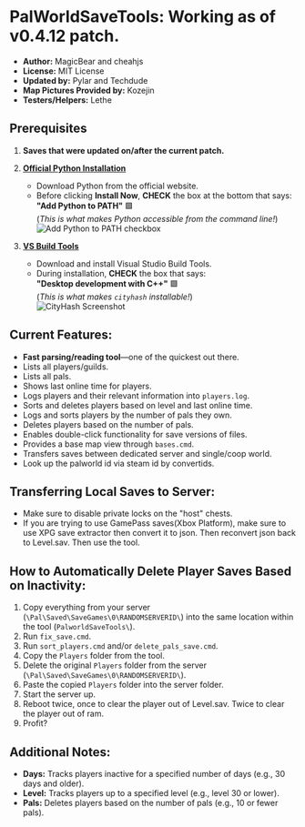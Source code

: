 # PalWorldSaveTools: Working as of v0.4.12 patch.

- **Author:** MagicBear and cheahjs 
- **License:** MIT License  
- **Updated by:** Pylar and Techdude  
- **Map Pictures Provided by:** Kozejin 
- **Testers/Helpers:** Lethe

## Prerequisites

1. **Saves that were updated on/after the current patch.**

2. **[Official Python Installation](https://www.python.org/downloads)**
   - Download Python from the official website.
   - Before clicking **Install Now**, **CHECK** the box at the bottom that says:  
     **"Add Python to PATH"** 🟩  
     (*This is what makes Python accessible from the command line!*)  
     ![Add Python to PATH checkbox](https://i.imgur.com/SCJEkdJ.png)

3. **[VS Build Tools](https://visualstudio.microsoft.com/visual-cpp-build-tools/)**
   - Download and install Visual Studio Build Tools.
   - During installation, **CHECK** the box that says:  
     **"Desktop development with C++"** 🟩  
     (*This is what makes `cityhash` installable!*)  
     ![CityHash Screenshot](https://i.imgur.com/RZGZ9So.png)


## Current Features:
- **Fast parsing/reading tool**—one of the quickest out there.
- Lists all players/guilds.
- Lists all pals.
- Shows last online time for players.
- Logs players and their relevant information into `players.log`.
- Sorts and deletes players based on level and last online time.
- Logs and sorts players by the number of pals they own.
- Deletes players based on the number of pals.
- Enables double-click functionality for save versions of files.
- Provides a base map view through `bases.cmd`.
- Transfers saves between dedicated server and single/coop world.
- Look up the palworld id via steam id by convertids.

## Transferring Local Saves to Server:
- Make sure to disable private locks on the "host" chests.
- If you are trying to use GamePass saves(Xbox Platform), make sure to use XPG save extractor then convert it to json. Then reconvert json back to Level.sav. Then use the tool.

## How to Automatically Delete Player Saves Based on Inactivity:
1. Copy everything from your server (`\Pal\Saved\SaveGames\0\RANDOMSERVERID\`) into the same location within the tool (`PalworldSaveTools\`).
2. Run `fix_save.cmd`.
3. Run `sort_players.cmd` and/or `delete_pals_save.cmd`.
4. Copy the `Players` folder from the tool.
5. Delete the original `Players` folder from the server (`\Pal\Saved\SaveGames\0\RANDOMSERVERID\`).
6. Paste the copied `Players` folder into the server folder.
7. Start the server up.
8. Reboot twice, once to clear the player out of Level.sav. Twice to clear the player out of ram. 
9. Profit?

## Additional Notes:
- **Days:** Tracks players inactive for a specified number of days (e.g., 30 days and older).
- **Level:** Tracks players up to a specified level (e.g., level 30 or lower).
- **Pals:** Deletes players based on the number of pals (e.g., 10 or fewer pals).